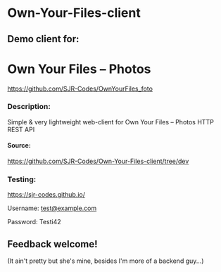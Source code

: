 # Own-Your-Files-client
## Demo client for:
# Own Your Files – Photos
https://github.com/SJR-Codes/OwnYourFiles_foto

### Description:

Simple & very lightweight web-client for Own Your Files – Photos HTTP REST API

#### Source:

https://github.com/SJR-Codes/Own-Your-Files-client/tree/dev

### Testing:

https://sjr-codes.github.io/

Username: test@example.com

Password: Testi42

## Feedback welcome!

(It ain't pretty but she's mine, besides I'm more of a backend guy...)
